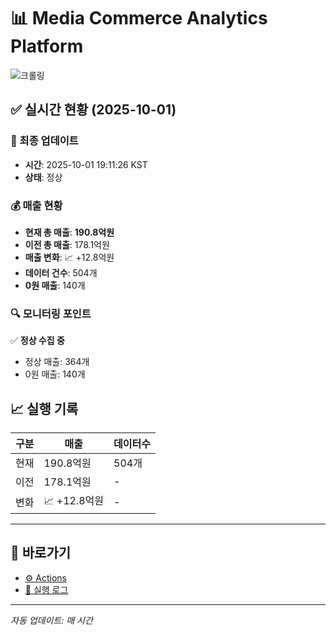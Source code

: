 # 📊 Media Commerce Analytics Platform

![크롤링](https://img.shields.io/badge/크롤링-정상-green)

## ✅ 실시간 현황 (2025-10-01)

### 📍 최종 업데이트
- **시간**: 2025-10-01 19:11:26 KST
- **상태**: 정상

### 💰 매출 현황
- **현재 총 매출**: **190.8억원**
- **이전 총 매출**: 178.1억원
- **매출 변화**: 📈 +12.8억원
- **데이터 건수**: 504개
- **0원 매출**: 140개

### 🔍 모니터링 포인트

✅ **정상 수집 중**
- 정상 매출: 364개
- 0원 매출: 140개


## 📈 실행 기록

| 구분 | 매출 | 데이터수 |
|------|------|----------|
| 현재 | 190.8억원 | 504개 |
| 이전 | 178.1억원 | - |
| 변화 | 📈 +12.8억원 | - |

---

## 🔗 바로가기

- [⚙️ Actions](../../actions)
- [📝 실행 로그](../../actions/workflows/daily_scraping.yml)

---

*자동 업데이트: 매 시간*
